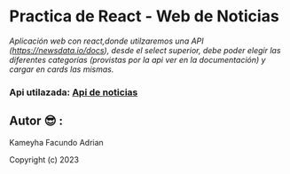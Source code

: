 # Practica de React - Web de Noticias

_Aplicación web con react,donde utilzaremos una API (https://newsdata.io/docs), desde el select superior, debe poder elegir las diferentes categorías (provistas por la api ver en la documentación) y cargar en cards las mismas._

### Api utilazada: [Api de noticias ](https://newsdata.io/docs)

## Autor 😎 :

Kameyha Facundo Adrian

Copyright (c) 2023
